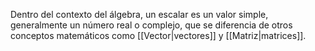 
Dentro del contexto del álgebra, un escalar es un valor simple, generalmente un número real o complejo, que se diferencia de otros conceptos matemáticos como [[Vector|vectores]] y [[Matriz|matrices]].